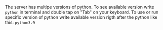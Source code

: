 The server has multipe versions of python. 
To see available version write ``python`` in terminal and double tap on "Tab" on your keyboard. 
To use or run specific version of python write available version rigth after the python like this: ``python3.9``
